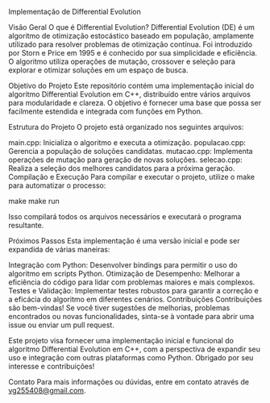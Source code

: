 Implementação de Differential Evolution

Visão Geral
O que é Differential Evolution?
Differential Evolution (DE) é um algoritmo de otimização estocástico baseado em população, amplamente utilizado para resolver problemas de otimização contínua. Foi introduzido por Storn e Price em 1995 e é conhecido por sua simplicidade e eficiência. O algoritmo utiliza operações de mutação, crossover e seleção para explorar e otimizar soluções em um espaço de busca.

Objetivo do Projeto
Este repositório contém uma implementação inicial do algoritmo Differential Evolution em C++, distribuído entre vários arquivos para modularidade e clareza. O objetivo é fornecer uma base que possa ser facilmente estendida e integrada com funções em Python.

Estrutura do Projeto
O projeto está organizado nos seguintes arquivos:

main.cpp: Inicializa o algoritmo e executa a otimização.
populacao.cpp: Gerencia a população de soluções candidatas.
mutacao.cpp: Implementa operações de mutação para geração de novas soluções.
selecao.cpp: Realiza a seleção dos melhores candidatos para a próxima geração.
Compilação e Execução
Para compilar e executar o projeto, utilize o make para automatizar o processo:

make
make run

Isso compilará todos os arquivos necessários e executará o programa resultante.

Próximos Passos
Esta implementação é uma versão inicial e pode ser expandida de várias maneiras:

Integração com Python: Desenvolver bindings para permitir o uso do algoritmo em scripts Python.
Otimização de Desempenho: Melhorar a eficiência do código para lidar com problemas maiores e mais complexos.
Testes e Validação: Implementar testes robustos para garantir a correção e a eficácia do algoritmo em diferentes cenários.
Contribuições
Contribuições são bem-vindas! Se você tiver sugestões de melhorias, problemas encontrados ou novas funcionalidades, sinta-se à vontade para abrir uma issue ou enviar um pull request.

Este projeto visa fornecer uma implementação inicial e funcional do algoritmo Differential Evolution em C++, com a perspectiva de expandir seu uso e integração com outras plataformas como Python. Obrigado por seu interesse e contribuições!

Contato
Para mais informações ou dúvidas, entre em contato através de vg255408@gmail.com.
